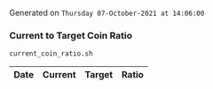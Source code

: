 Generated on `Thursday 07-October-2021 at 14:06:00`

### Current to Target Coin Ratio
`current_coin_ratio.sh`

Date|Current|Target|Ratio
---|---|---|---
